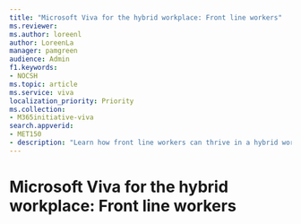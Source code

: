 ```yaml
---
title: "Microsoft Viva for the hybrid workplace: Front line workers"
ms.reviewer: 
ms.author: loreenl
author: LoreenLa
manager: pamgreen
audience: Admin
f1.keywords:
- NOCSH
ms.topic: article
ms.service: viva
localization_priority: Priority
ms.collection:  
- M365initiative-viva
search.appverid:
- MET150
- description: "Learn how front line workers can thrive in a hybrid workplace with Microsoft Viva."
---
```


# Microsoft Viva for the hybrid workplace: Front line workers
